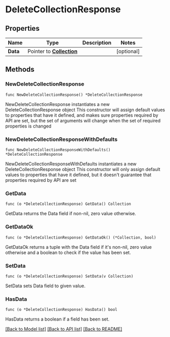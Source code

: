 # DeleteCollectionResponse

## Properties

Name | Type | Description | Notes
------------ | ------------- | ------------- | -------------
**Data** | Pointer to [**Collection**](Collection.md) |  | [optional] 

## Methods

### NewDeleteCollectionResponse

`func NewDeleteCollectionResponse() *DeleteCollectionResponse`

NewDeleteCollectionResponse instantiates a new DeleteCollectionResponse object
This constructor will assign default values to properties that have it defined,
and makes sure properties required by API are set, but the set of arguments
will change when the set of required properties is changed

### NewDeleteCollectionResponseWithDefaults

`func NewDeleteCollectionResponseWithDefaults() *DeleteCollectionResponse`

NewDeleteCollectionResponseWithDefaults instantiates a new DeleteCollectionResponse object
This constructor will only assign default values to properties that have it defined,
but it doesn't guarantee that properties required by API are set

### GetData

`func (o *DeleteCollectionResponse) GetData() Collection`

GetData returns the Data field if non-nil, zero value otherwise.

### GetDataOk

`func (o *DeleteCollectionResponse) GetDataOk() (*Collection, bool)`

GetDataOk returns a tuple with the Data field if it's non-nil, zero value otherwise
and a boolean to check if the value has been set.

### SetData

`func (o *DeleteCollectionResponse) SetData(v Collection)`

SetData sets Data field to given value.

### HasData

`func (o *DeleteCollectionResponse) HasData() bool`

HasData returns a boolean if a field has been set.


[[Back to Model list]](../README.md#documentation-for-models) [[Back to API list]](../README.md#documentation-for-api-endpoints) [[Back to README]](../README.md)


